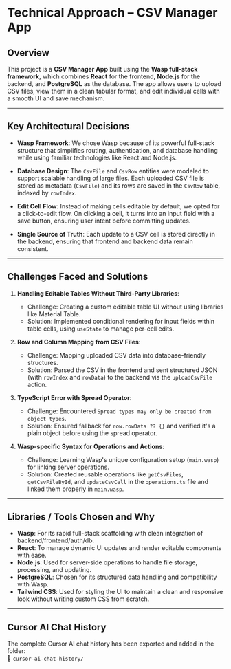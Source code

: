 # Technical Approach – CSV Manager App

## Overview

This project is a **CSV Manager App** built using the **Wasp full-stack framework**, which combines **React** for the frontend, **Node.js** for the backend, and **PostgreSQL** as the database. The app allows users to upload CSV files, view them in a clean tabular format, and edit individual cells with a smooth UI and save mechanism.

---

## Key Architectural Decisions

- **Wasp Framework**: We chose Wasp because of its powerful full-stack structure that simplifies routing, authentication, and database handling while using familiar technologies like React and Node.js.
  
- **Database Design**: The `CsvFile` and `CsvRow` entities were modeled to support scalable handling of large files. Each uploaded CSV file is stored as metadata (`CsvFile`) and its rows are saved in the `CsvRow` table, indexed by `rowIndex`.

- **Edit Cell Flow**: Instead of making cells editable by default, we opted for a click-to-edit flow. On clicking a cell, it turns into an input field with a save button, ensuring user intent before committing updates.

- **Single Source of Truth**: Each update to a CSV cell is stored directly in the backend, ensuring that frontend and backend data remain consistent.

---

## Challenges Faced and Solutions

1. **Handling Editable Tables Without Third-Party Libraries**:
   - Challenge: Creating a custom editable table UI without using libraries like Material Table.
   - Solution: Implemented conditional rendering for input fields within table cells, using `useState` to manage per-cell edits.

2. **Row and Column Mapping from CSV Files**:
   - Challenge: Mapping uploaded CSV data into database-friendly structures.
   - Solution: Parsed the CSV in the frontend and sent structured JSON (with `rowIndex` and `rowData`) to the backend via the `uploadCsvFile` action.

3. **TypeScript Error with Spread Operator**:
   - Challenge: Encountered `Spread types may only be created from object types`.
   - Solution: Ensured fallback for `row.rowData ?? {}` and verified it's a plain object before using the spread operator.

4. **Wasp-specific Syntax for Operations and Actions**:
   - Challenge: Learning Wasp's unique configuration setup (`main.wasp`) for linking server operations.
   - Solution: Created reusable operations like `getCsvFiles`, `getCsvFileById`, and `updateCsvCell` in the `operations.ts` file and linked them properly in `main.wasp`.

---

## Libraries / Tools Chosen and Why

- **Wasp**: For its rapid full-stack scaffolding with clean integration of backend/frontend/auth/db.
- **React**: To manage dynamic UI updates and render editable components with ease.
- **Node.js**: Used for server-side operations to handle file storage, processing, and updating.
- **PostgreSQL**: Chosen for its structured data handling and compatibility with Wasp.
- **Tailwind CSS**: Used for styling the UI to maintain a clean and responsive look without writing custom CSS from scratch.

---

## Cursor AI Chat History

The complete Cursor AI chat history has been exported and added in the folder:  
📁 `cursor-ai-chat-history/`


